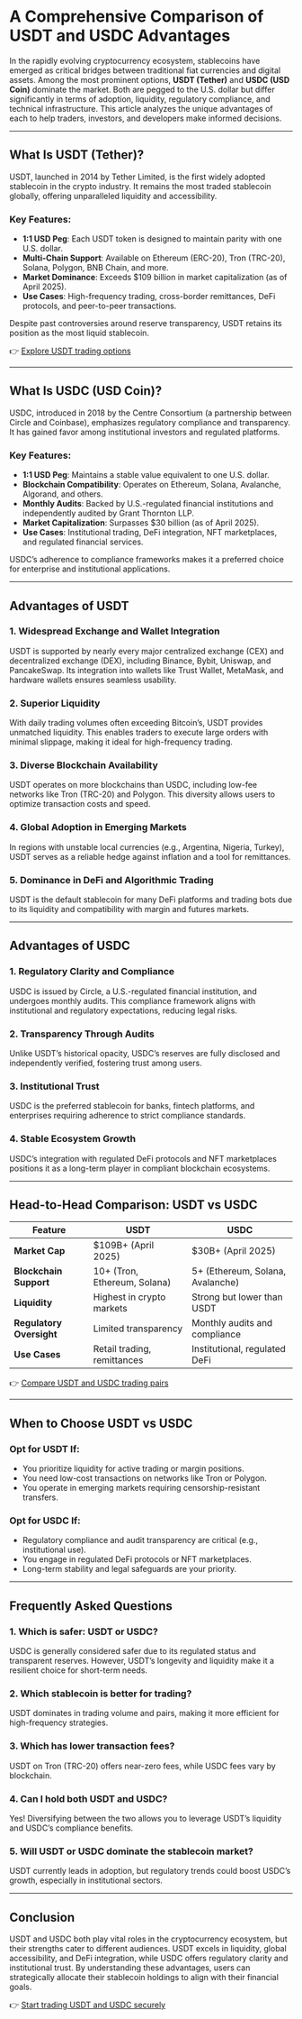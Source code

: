 # A Comprehensive Comparison of USDT and USDC Advantages  

In the rapidly evolving cryptocurrency ecosystem, stablecoins have emerged as critical bridges between traditional fiat currencies and digital assets. Among the most prominent options, **USDT (Tether)** and **USDC (USD Coin)** dominate the market. Both are pegged to the U.S. dollar but differ significantly in terms of adoption, liquidity, regulatory compliance, and technical infrastructure. This article analyzes the unique advantages of each to help traders, investors, and developers make informed decisions.  

---

## What Is USDT (Tether)?  

USDT, launched in 2014 by Tether Limited, is the first widely adopted stablecoin in the crypto industry. It remains the most traded stablecoin globally, offering unparalleled liquidity and accessibility.  

### Key Features:  
- **1:1 USD Peg**: Each USDT token is designed to maintain parity with one U.S. dollar.  
- **Multi-Chain Support**: Available on Ethereum (ERC-20), Tron (TRC-20), Solana, Polygon, BNB Chain, and more.  
- **Market Dominance**: Exceeds $109 billion in market capitalization (as of April 2025).  
- **Use Cases**: High-frequency trading, cross-border remittances, DeFi protocols, and peer-to-peer transactions.  

Despite past controversies around reserve transparency, USDT retains its position as the most liquid stablecoin.  

👉 [Explore USDT trading options](https://bit.ly/okx-bonus)  

---

## What Is USDC (USD Coin)?  

USDC, introduced in 2018 by the Centre Consortium (a partnership between Circle and Coinbase), emphasizes regulatory compliance and transparency. It has gained favor among institutional investors and regulated platforms.  

### Key Features:  
- **1:1 USD Peg**: Maintains a stable value equivalent to one U.S. dollar.  
- **Blockchain Compatibility**: Operates on Ethereum, Solana, Avalanche, Algorand, and others.  
- **Monthly Audits**: Backed by U.S.-regulated financial institutions and independently audited by Grant Thornton LLP.  
- **Market Capitalization**: Surpasses $30 billion (as of April 2025).  
- **Use Cases**: Institutional trading, DeFi integration, NFT marketplaces, and regulated financial services.  

USDC’s adherence to compliance frameworks makes it a preferred choice for enterprise and institutional applications.  

---

## Advantages of USDT  

### 1. **Widespread Exchange and Wallet Integration**  
USDT is supported by nearly every major centralized exchange (CEX) and decentralized exchange (DEX), including Binance, Bybit, Uniswap, and PancakeSwap. Its integration into wallets like Trust Wallet, MetaMask, and hardware wallets ensures seamless usability.  

### 2. **Superior Liquidity**  
With daily trading volumes often exceeding Bitcoin’s, USDT provides unmatched liquidity. This enables traders to execute large orders with minimal slippage, making it ideal for high-frequency trading.  

### 3. **Diverse Blockchain Availability**  
USDT operates on more blockchains than USDC, including low-fee networks like Tron (TRC-20) and Polygon. This diversity allows users to optimize transaction costs and speed.  

### 4. **Global Adoption in Emerging Markets**  
In regions with unstable local currencies (e.g., Argentina, Nigeria, Turkey), USDT serves as a reliable hedge against inflation and a tool for remittances.  

### 5. **Dominance in DeFi and Algorithmic Trading**  
USDT is the default stablecoin for many DeFi platforms and trading bots due to its liquidity and compatibility with margin and futures markets.  

---

## Advantages of USDC  

### 1. **Regulatory Clarity and Compliance**  
USDC is issued by Circle, a U.S.-regulated financial institution, and undergoes monthly audits. This compliance framework aligns with institutional and regulatory expectations, reducing legal risks.  

### 2. **Transparency Through Audits**  
Unlike USDT’s historical opacity, USDC’s reserves are fully disclosed and independently verified, fostering trust among users.  

### 3. **Institutional Trust**  
USDC is the preferred stablecoin for banks, fintech platforms, and enterprises requiring adherence to strict compliance standards.  

### 4. **Stable Ecosystem Growth**  
USDC’s integration with regulated DeFi protocols and NFT marketplaces positions it as a long-term player in compliant blockchain ecosystems.  

---

## Head-to-Head Comparison: USDT vs USDC  

| Feature                | USDT                          | USDC                          |  
|------------------------|-------------------------------|-------------------------------|  
| **Market Cap**         | $109B+ (April 2025)          | $30B+ (April 2025)           |  
| **Blockchain Support** | 10+ (Tron, Ethereum, Solana) | 5+ (Ethereum, Solana, Avalanche) |  
| **Liquidity**          | Highest in crypto markets     | Strong but lower than USDT    |  
| **Regulatory Oversight**| Limited transparency         | Monthly audits and compliance |  
| **Use Cases**          | Retail trading, remittances   | Institutional, regulated DeFi |  

👉 [Compare USDT and USDC trading pairs](https://bit.ly/okx-bonus)  

---

## When to Choose USDT vs USDC  

### **Opt for USDT If**:  
- You prioritize liquidity for active trading or margin positions.  
- You need low-cost transactions on networks like Tron or Polygon.  
- You operate in emerging markets requiring censorship-resistant transfers.  

### **Opt for USDC If**:  
- Regulatory compliance and audit transparency are critical (e.g., institutional use).  
- You engage in regulated DeFi protocols or NFT marketplaces.  
- Long-term stability and legal safeguards are your priority.  

---

## Frequently Asked Questions  

### 1. **Which is safer: USDT or USDC?**  
USDC is generally considered safer due to its regulated status and transparent reserves. However, USDT’s longevity and liquidity make it a resilient choice for short-term needs.  

### 2. **Which stablecoin is better for trading?**  
USDT dominates in trading volume and pairs, making it more efficient for high-frequency strategies.  

### 3. **Which has lower transaction fees?**  
USDT on Tron (TRC-20) offers near-zero fees, while USDC fees vary by blockchain.  

### 4. **Can I hold both USDT and USDC?**  
Yes! Diversifying between the two allows you to leverage USDT’s liquidity and USDC’s compliance benefits.  

### 5. **Will USDT or USDC dominate the stablecoin market?**  
USDT currently leads in adoption, but regulatory trends could boost USDC’s growth, especially in institutional sectors.  

---

## Conclusion  

USDT and USDC both play vital roles in the cryptocurrency ecosystem, but their strengths cater to different audiences. USDT excels in liquidity, global accessibility, and DeFi integration, while USDC offers regulatory clarity and institutional trust. By understanding these advantages, users can strategically allocate their stablecoin holdings to align with their financial goals.  

👉 [Start trading USDT and USDC securely](https://bit.ly/okx-bonus)  
